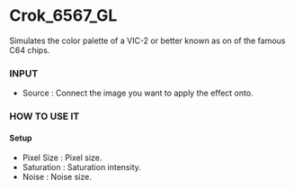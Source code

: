 # Crok_6567_GL

Simulates the color palette of a VIC-2 or better known as on of the famous C64 chips.

### INPUT
* Source : Connect the image you want to apply the effect onto.

### HOW TO USE IT

#### Setup

* Pixel Size : Pixel size.
* Saturation : Saturation intensity.
* Noise : Noise size.